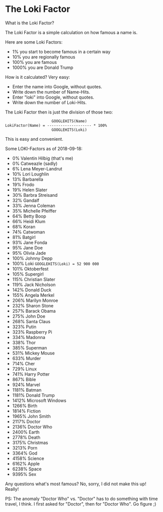 # The Loki Factor

What is the Loki Factor?

The Loki Factor is a simple calculation on how famous a name is.

Here are some Loki Factors:

- 1% you start to become famous in a certain way
- 10% you are regionally famous
- 100% you are famous
- 1000% you are Donald Trump

How is it calculated?  Very easy:

- Enter the name into Google, without quotes.
- Write down the number of Name-Hits.
- Enter "loki" into Google, without quotes.
- Write down the number of Loki-Hits.

The Loki Factor then is just the division of those two:

                         GOOGLEHITS(Name)
    LokiFactor(Name) = -------------------- * 100%
                         GOOGLEHITS(Loki)

This is easy and convenient.

Some LOKI-Factors as of 2018-09-18:

- 0% Valentin Hilbig (that's me)
- 0% Catweazle (sadly)
- 6% Lena Meyer-Landrut
- 10% Lori Loughlin
- 13% Barbarella
- 19% Frodo
- 19% Helen Slater
- 30% Barbra Streisand
- 32% Gandalf
- 33% Jenna Coleman
- 35% Michelle Pfeiffer
- 64% Betty Boop
- 66% Heidi Klum
- 68% Koran
- 74% Catwoman
- 81% Batgirl
- 93% Jane Fonda
- 95% Jane Doe
- 95% Olivia Jade
- 100% Johnny Depp
- 100% Loki `GOOGLEHITS(Loki) = 52 900 000`
- 101% Oktoberfest
- 105% Supergirl
- 115% Christian Slater
- 119% Jack Nicholson
- 142% Donald Duck
- 155% Angela Merkel
- 206% Marilyn Monroe
- 232% Sharon Stone
- 257% Barack Obama
- 275% John Doe
- 268% Santa Claus
- 323% Putin
- 323% Raspberry Pi
- 334% Madonna
- 338% Thor
- 385% Superman
- 531% Mickey Mouse
- 633% Murder
- 714% Cher
- 729% Linux
- 741% Harry Potter
- 867% Bible
- 924% Marvel
- 1181% Batman
- 1181% Donald Trump
- 1412% Microsoft Windows
- 1266% Birth
- 1814% Fiction
- 1965% John Smith
- 2117% Doctor
- 2136% Doctor Who
- 2400% Earth
- 2778% Death
- 3175% Christmas
- 3213% Porn
- 3364% God
- 4158% Science
- 6162% Apple
- 6238% Space
- 9395% Sex

Any questions what's most famous?
No, sorry, I did not make this up!
Really!

PS: The anomaly "Doctor Who" vs. "Doctor" has to do something with time travel, I think.  I first asked for "Doctor", then for "Doctor Who".  Go figure ;)
